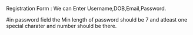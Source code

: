Registration Form : We can Enter Username,DOB,Email,Password.

#in password field the Min length of password should be 7 and atleast one special charater and number should be there.
